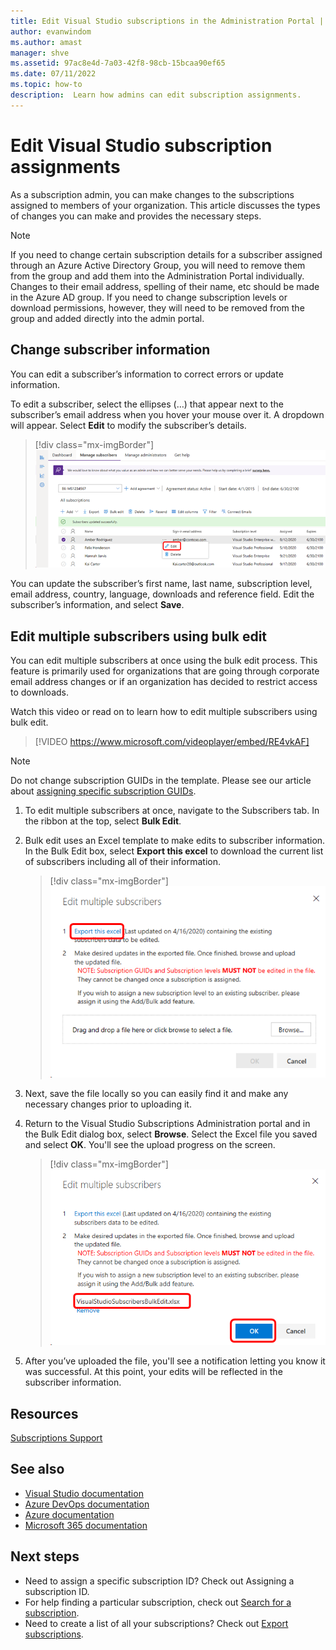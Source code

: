 ```yaml
---
title: Edit Visual Studio subscriptions in the Administration Portal | Microsoft Docs
author: evanwindom
ms.author: amast
manager: shve
ms.assetid: 97ac8e4d-7a03-42f8-98cb-15bcaa90ef65
ms.date: 07/11/2022
ms.topic: how-to
description:  Learn how admins can edit subscription assignments.
---
```


# Edit Visual Studio subscription assignments

As a subscription admin, you can make changes to the subscriptions assigned to members of your organization.  This article discusses the types of changes you can make and provides the necessary steps.

   > [!NOTE]
   > If you need to change certain subscription details for a subscriber assigned through an Azure Active Directory Group, you will need to remove them from the group and add them into the Administration Portal individually.  Changes to their email address, spelling of their name, etc should be made in the Azure AD group.  If you need to change subscription levels or download permissions, however, they will need to be removed from the group and added directly into the admin portal. 

## Change subscriber information

You can edit a subscriber’s information to correct errors or update information.

To edit a subscriber, select the ellipses (…) that appear next to the subscriber’s email address when you hover your mouse over it. A dropdown will appear.  Select **Edit** to modify the subscriber’s details. 
> [!div class="mx-imgBorder"]
> ![Select subscriber to edit](_img/edit-license/select-subscriber.png "Click the ellipses and choose Edit.")

You can update the subscriber’s first name, last name, subscription level, email address, country, language, downloads and reference field. Edit the subscriber’s information, and select **Save**.

## Edit multiple subscribers using bulk edit

You can edit multiple subscribers at once using the bulk edit process. This feature is primarily used for organizations that are going through corporate email address changes or if an organization has decided to restrict access to downloads.

Watch this video or read on to learn how to edit multiple subscribers using bulk edit. 


> [!VIDEO https://www.microsoft.com/videoplayer/embed/RE4vkAF]

> [!NOTE]
> Do not change subscription GUIDs in the template. Please see our article about [assigning specific subscription GUIDs](assign-guid.md).

1. To edit multiple subscribers at once, navigate to the Subscribers tab. In the ribbon at the top, select **Bulk Edit**.

2. Bulk edit uses an Excel template to make edits to subscriber information. In the Bulk Edit box, select **Export this excel** to download the current list of subscribers including all of their information.
   > [!div class="mx-imgBorder"]
   > ![Editing a License - Export Bulk Edits List](_img/edit-license/edit-license-bulk-edit-export.png "Screenshot of the Edit multiple subscribers dialog.  The Export this excel link is highlighted.")

3. Next, save the file locally so you can easily find it and make any necessary changes prior to uploading it. 

4. Return to the Visual Studio Subscriptions Administration portal and in the Bulk Edit dialog box, select **Browse**. Select the Excel file you saved and select **OK**. You'll see the upload progress on the screen.
   > [!div class="mx-imgBorder"]
   > ![Editing a License - Bulk Edits File Upload](_img/edit-license/edit-license-bulk-file-upload1.png "Screenshot of the Edit multiple subscribers dialog.  The name of the completed template is highlighted.")

5. After you’ve uploaded the file, you'll see a notification letting you know it was successful. At this point, your edits will be reflected in the subscriber information.

## Resources

[Subscriptions Support](https://aka.ms/vsadminhelp)

## See also

+ [Visual Studio documentation](/visualstudio/)
+ [Azure DevOps documentation](/azure/devops/)
+ [Azure documentation](/azure/)
+ [Microsoft 365 documentation](/microsoft-365/)

## Next steps

+ Need to assign a specific subscription ID? Check out Assigning a subscription ID. 
+ For help finding a particular subscription, check out [Search for a subscription](search-license.md).
+ Need to create a list of all your subscriptions?  Check out [Export subscriptions](exporting-subscriptions.md).